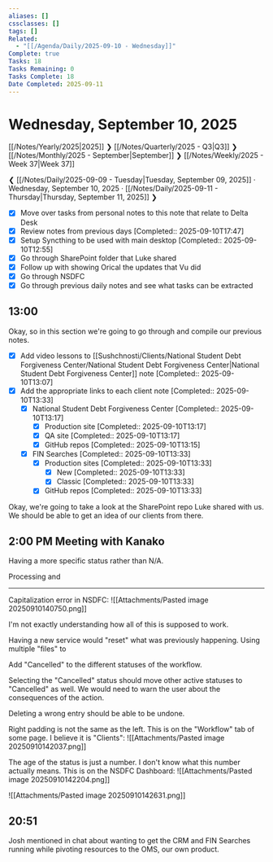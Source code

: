 ```yaml
---
aliases: []
cssclasses: []
tags: []
Related:
  - "[[/Agenda/Daily/2025-09-10 - Wednesday]]"
Complete: true
Tasks: 18
Tasks Remaining: 0
Tasks Complete: 18
Date Completed: 2025-09-11
---
```

# Wednesday, September 10, 2025

[[/Notes/Yearly/2025|2025]] ❯ [[/Notes/Quarterly/2025 - Q3|Q3]] ❯ [[/Notes/Monthly/2025 - September|September]] ❯ [[/Notes/Weekly/2025 - Week 37|Week 37]]

❮ [[/Notes/Daily/2025-09-09 - Tuesday|Tuesday, September 09, 2025]] · Wednesday, September 10, 2025 · [[/Notes/Daily/2025-09-11 - Thursday|Thursday, September 11, 2025]] ❯

- [x] Move over tasks from personal notes to this note that relate to Delta Desk
- [x] Review notes from previous days [Completed:: 2025-09-10T17:47]
- [x] Setup Syncthing to be used with main desktop [Completed:: 2025-09-10T12:55]
- [x] Go through SharePoint folder that Luke shared
- [x] Follow up with showing Orical the updates that Vu did
- [x] Go through NSDFC
- [x] Go through previous daily notes and see what tasks can be extracted

## 13:00

Okay, so in this section we're going to go through and compile our previous notes.

- [x] Add video lessons to [[Sushchnosti/Clients/National Student Debt Forgiveness Center/National Student Debt Forgiveness Center|National Student Debt Forgiveness Center]] note [Completed:: 2025-09-10T13:07]
- [x] Add the appropriate links to each client note [Completed:: 2025-09-10T13:33]
    - [x] National Student Debt Forgiveness Center [Completed:: 2025-09-10T13:17]
        - [x] Production site [Completed:: 2025-09-10T13:17]
        - [x] QA site [Completed:: 2025-09-10T13:17]
        - [x] GitHub repos [Completed:: 2025-09-10T13:15]
    - [x] FIN Searches [Completed:: 2025-09-10T13:33]
        - [x] Production sites [Completed:: 2025-09-10T13:33]
            - [x] New [Completed:: 2025-09-10T13:33]
            - [x] Classic [Completed:: 2025-09-10T13:33]
        - [x] GitHub repos [Completed:: 2025-09-10T13:33]

Okay, we're going to take a look at the SharePoint repo Luke shared with us. We should be able to get an idea of our clients from there.

## 2:00 PM Meeting with Kanako

Having a more specific status rather than N/A.

Processing and 

---

Capitalization error in NSDFC:
![[Attachments/Pasted image 20250910140750.png]]

I'm not exactly understanding how all of this is supposed to work.

Having a new service would "reset" what was previously happening. Using multiple "files" to 

Add "Cancelled" to the different statuses of the workflow.

Selecting the "Cancelled" status should move other active statuses to "Cancelled" as well. We would need to warn the user about the consequences of the action.

Deleting a wrong entry should be able to be undone.

Right padding is not the same as the left. This is on the "Workflow" tab of some page. I believe it is "Clients":
![[Attachments/Pasted image 20250910142037.png]]

The age of the status is just a number. I don't know what this number actually means. This is on the NSDFC Dashboard:
![[Attachments/Pasted image 20250910142204.png]]



![[Attachments/Pasted image 20250910142631.png]]

## 20:51

Josh mentioned in chat about wanting to get the CRM and FIN Searches running while pivoting resources to the OMS, our own product.